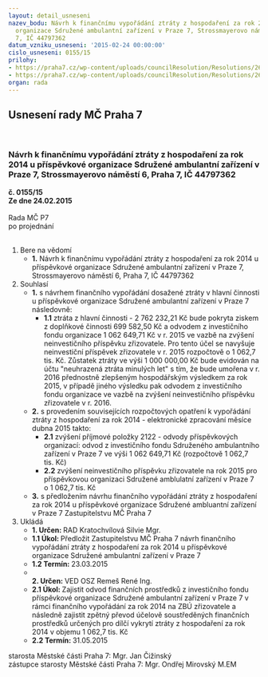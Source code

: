 ```yaml
---
layout: detail_usneseni
nazev_bodu: Návrh k finančnímu vypořádání ztráty z hospodaření za rok 2014 u příspěvkové
  organizace Sdružené ambulantní zařízení v Praze 7, Strossmayerovo náměstí 6, Praha
  7, IČ 44797362
datum_vzniku_usneseni: '2015-02-24 00:00:00'
cislo_usneseni: 0155/15
prilohy:
- https://praha7.cz/wp-content/uploads/councilResolution/Resolutions/26693/10-15-p%c5%99%c3%adloha_dz.doc
- https://praha7.cz/wp-content/uploads/councilResolution/Resolutions/26693/10-15-zatupitelstvo_-_vypo%c5%99%c3%a1d%c3%a1n%c3%ad_ztr%c3%a1ty_2014.doc
organ: rada
---
```

<div id="ucUsn_pList" class="usn">
	<span><h2>Usnesení rady MČ Praha 7 </h2>
<br></span><div class="standBody">
<span><h3>Návrh k finančnímu vypořádání ztráty z hospodaření za rok 2014 u příspěvkové organizace Sdružené ambulantní zařízení v Praze 7, Strossmayerovo náměstí 6, Praha 7, IČ 44797362</h3></span><div class="center">
		<strong>č. 0155/15</strong><br>
	</div>
<div class="center">
		<strong>Ze dne 24.02.2015</strong><br><br>
	</div>Rada MČ P7<br> po projednání<br><br><ol>
<li>Bere na vědomí<ul><li>
<strong>1.</strong> Návrh k finančnímu vypořádání ztráty z hospodaření za rok 2014 u příspěvkové organizace Sdružené ambulantní zařízení v Praze 7, Strossmayerovo náměstí 6, Praha 7, IČ 44797362</li></ul>
</li>
<li>Souhlasí<ul>
<li>
<strong>1.</strong> s návrhem finančního vypořádání dosažené ztráty v hlavní činnosti u příspěvkové organizace Sdružené ambulantní zařízení v Praze 7 následovně:<ul><li>
<strong>1.1</strong> ztráta z hlavní činnosti                                - 2 762 232,21 Kč bude pokryta ziskem z doplňkové činnosti                            699 582,50 Kč a                             odvodem z investičního fondu organizace    1 062 649,71 Kč v r. 2015 ve vazbě na zvýšení neinvestičního příspěvku zřizovatele. Pro tento účel se navyšuje neinvestiční příspěvek zřizovatele v r. 2015 rozpočtově o 1 062,7 tis. Kč. Zůstatek ztráty ve výši 1 000 000,00 Kč bude evidován na účtu "neuhrazená ztráta minulých let" s tím, že bude umořena v r. 2016 přednostně zlepšeným hospodářským výsledkem za rok 2015, v případě jiného výsledku pak odvodem z investičního fondu organizace ve vazbě na zvýšení neinvestičního příspěvku zřizovatele v r. 2016.                                                </li></ul>
</li>
<li>
<strong>2.</strong> s provedením souvisejících rozpočtových opatření k vypořádání ztráty z hospodaření za rok 2014 - elektronické zpracování měsíce dubna 2015 takto:<ul>
<li>
<strong>2.1</strong> zvýšení příjmové položky 2122 - odvody příspěvkových organizací: odvod z investičního fondu Sdruženého ambulantního zařízení v Praze 7 ve výši     1 062 649,71 Kč (rozpočtově 1 062,7 tis. Kč)</li>
<li>
<strong>2.2</strong> zvýšení neinvestičního příspěvku zřizovatele na rok 2015 pro příspěvkovou organizaci Sdružené amblulatní zařízení v Praze 7 o 1 062,7 tis. Kč</li>
</ul>
</li>
<li>
<strong>3.</strong> s předložením návrhu finančního vypořádání ztráty z hospodaření za rok 2014  u příspěvkové organizace Sdružené ambluantní zařízení v Praze 7 Zastupitelstvu MČ Praha 7</li>
</ul>
</li>
<li>Ukládá<ul>
<li>
<strong>1. Určen: </strong>RAD Kratochvílová Silvie Mgr.</li>
<li>
<strong>1.1 Úkol: </strong>Předložit Zastupitelstvu MČ Praha 7 návrh finančního vypořádání ztráty z hospodaření za rok 2014 u příspěvkové organizace Sdružené ambulantní zařízení v Praze 7</li>
<li>
<strong>1.2 Termín: </strong>23.03.2015</li>
<li>
<strong><br>2. Určen: </strong>VED OSZ Remeš René Ing.</li>
<li>
<strong>2.1 Úkol: </strong>Zajistit odvod finančních prostředků z investičního fondu příspěvkové organizace Sdružené ambulantní zařízení v Praze 7 v rámci finančního vypořádání za rok 2014 na ZBÚ zřizovatele a následně zajistit zpětný převod účelově soustředěných finančních prostředků určených pro dílčí vykrytí ztráty z hospodaření za rok 2014 v objemu 1 062,7 tis. Kč </li>
<li>
<strong>2.2 Termín: </strong>31.05.2015</li>
</ul>
</li>
</ol>starosta Městské části Praha 7: Mgr. Jan Čižinský<br>zástupce starosty Městské části Praha 7: Mgr. Ondřej Mirovský M.EM 
</div>
</div>